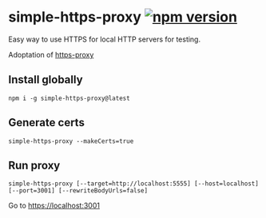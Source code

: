 # simple-https-proxy [![npm version](https://badge.fury.io/js/simple-https-proxy.svg)](https://badge.fury.io/js/simple-https-proxy)

Easy way to use HTTPS for local HTTP servers for testing.

Adoptation of [https-proxy](https://github.com/yavorskiy/https-proxy)

## Install globally

```
npm i -g simple-https-proxy@latest
```

## Generate certs

```
simple-https-proxy --makeCerts=true
```

## Run proxy

```
simple-https-proxy [--target=http://localhost:5555] [--host=localhost] [--port=3001] [--rewriteBodyUrls=false]
```

Go to [https://localhost:3001](https://localhost:3001)

